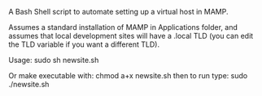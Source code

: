 
A Bash Shell script to automate setting up a virtual host in MAMP.

Assumes a standard installation of MAMP in Applications folder, and assumes that local development sites will have a .local TLD (you can edit the TLD variable if you want a different TLD).

Usage: sudo sh newsite.sh

Or make executable with: chmod a+x newsite.sh
then to run type: sudo ./newsite.sh
